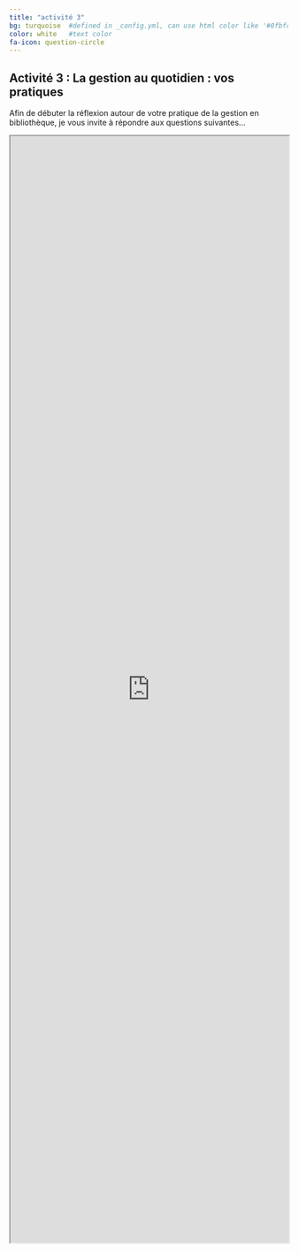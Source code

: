 ```yaml
---
title: "activité 3"
bg: turquoise  #defined in _config.yml, can use html color like '#0fbfcf'
color: white   #text color
fa-icon: question-circle
---
```


## Activité 3 : La gestion au quotidien : vos pratiques

Afin de débuter la réflexion autour de votre pratique de la gestion en bibliothèque, je vous invite à répondre aux questions suivantes... 

<iframe src="https://framaforms.org/la-gestion-au-quotidien-1543136131" width="100%" height="2000" border="0" ></iframe>